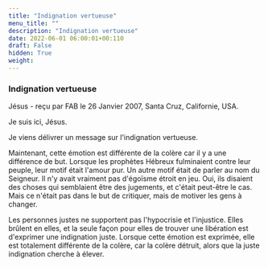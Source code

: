```yaml
---
title: "Indignation vertueuse"
menu_title: ""
description: "Indignation vertueuse"
date: 2022-06-01 06:00:01+00:110
draft: False
hidden: True
weight:
---
```

### Indignation vertueuse

Jésus - reçu par FAB le 26 Janvier 2007, Santa Cruz, Californie, USA.

Je suis ici, Jésus.

Je viens délivrer un message sur l'indignation vertueuse.

Maintenant, cette émotion est différente de la colère car il y a une différence de but. Lorsque les prophètes Hébreux fulminaient contre leur peuple, leur motif était l'amour pur. Un autre motif était de parler au nom du Seigneur. Il n'y avait vraiment pas d'égoïsme étroit en jeu. Oui, ils disaient des choses qui semblaient être des jugements, et c'était peut-être le cas. Mais ce n'était pas dans le but de critiquer, mais de motiver les gens à changer.

Les personnes justes ne supportent pas l'hypocrisie et l'injustice. Elles brûlent en elles, et la seule façon pour elles de trouver une libération est d'exprimer une indignation juste. Lorsque cette émotion est exprimée, elle est totalement différente de la colère, car la colère détruit, alors que la juste indignation cherche à élever.